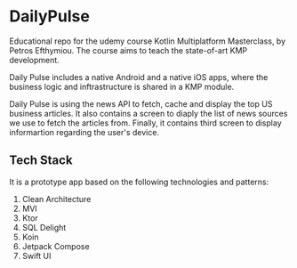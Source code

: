 # DailyPulse
Educational repo for the udemy course Kotlin Multiplatform Masterclass, by Petros Efthymiou.
The course aims to teach the state-of-art KMP development.

Daily Pulse includes a native Android and a native iOS apps, where the business logic and inftrastructure is shared in a KMP module.

Daily Pulse is using the news API to fetch, cache and display the top US business articles. It also contains a screen to diaply the list of news sources we use to fetch the articles from.
Finally, it contains third screen to display informartion regarding the user's device.

## Tech Stack
It is a prototype app based on the following technologies and patterns:

1. Clean Architecture
2. MVI
3. Ktor
4. SQL Delight
5. Koin
6. Jetpack Compose
7. Swift UI